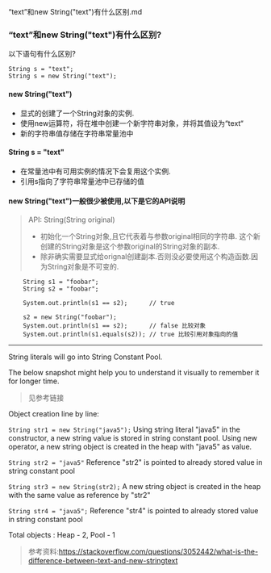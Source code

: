“text”和new String("text")有什么区别.md

### “text”和new String("text")有什么区别?

以下语句有什么区别?
```
String s = "text";
String s = new String("text");
```

#### new String("text") 
- 显式的创建了一个String对象的实例.
- 使用new运算符，将在堆中创建一个新字符串对象，并将其值设为“text“
- 新的字符串值存储在字符串常量池中

####  String s = "text"
- 在常量池中有可用实例的情况下会复用这个实例.
- 引用s指向了字符串常量池中已存储的值


#### new String("text")一般很少被使用,以下是它的API说明
> API: String(String original)
> - 初始化一个String对象,且它代表着与参数original相同的字符串. 这个新创建的String对象是这个参数original的String对象的副本.
> - 除非确实需要显式给orignal创建副本.否则没必要使用这个构造函数.因为String对象是不可变的.

```
    String s1 = "foobar";
    String s2 = "foobar";

    System.out.println(s1 == s2);      // true

    s2 = new String("foobar");
    System.out.println(s1 == s2);      // false 比较对象
    System.out.println(s1.equals(s2)); // true 比较引用对象指向的值
```


***
String literals will go into String Constant Pool.

The below snapshot might help you to understand it visually to remember it for longer time.
> 见参考链接

Object creation line by line:

`String str1 = new String("java5");`
Using string literal "java5" in the constructor, a new string value is stored in string constant pool. Using new operator, a new string object is created in the heap with "java5" as value.

`String str2 = "java5"`
Reference "str2" is pointed to already stored value in string constant pool

`String str3 = new String(str2);`
A new string object is created in the heap with the same value as reference by "str2"

`String str4 = "java5";`
Reference "str4" is pointed to already stored value in string constant pool

Total objects : Heap - 2, Pool - 1


> 参考资料:https://stackoverflow.com/questions/3052442/what-is-the-difference-between-text-and-new-stringtext